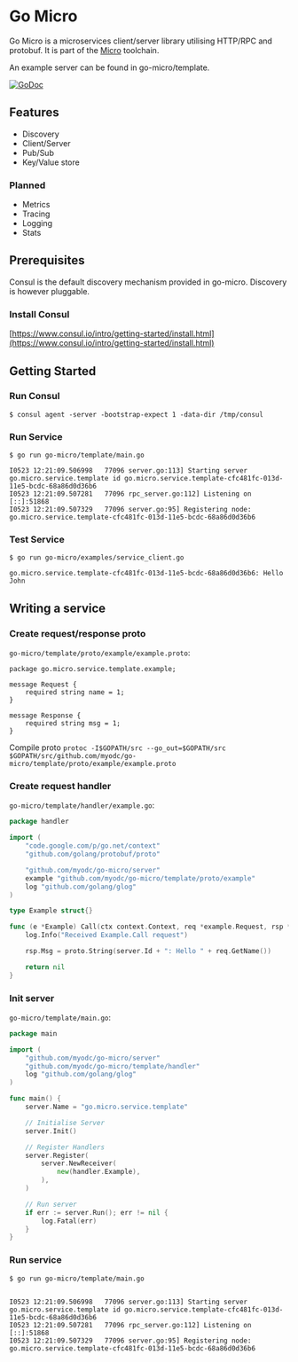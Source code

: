 # Go Micro

Go Micro is a microservices client/server library utilising HTTP/RPC and protobuf. It is part of the [Micro](https://github.com/myodc/micro) toolchain.

An example server can be found in go-micro/template.

[![GoDoc](http://img.shields.io/badge/go-documentation-brightgreen.svg?style=flat-square)](https://godoc.org/github.com/myodc/go-micro)

## Features
- Discovery
- Client/Server
- Pub/Sub
- Key/Value store

### Planned
- Metrics
- Tracing
- Logging
- Stats

## Prerequisites

Consul is the default discovery mechanism provided in go-micro. Discovery is however pluggable.

### Install Consul
[https://www.consul.io/intro/getting-started/install.html](https://www.consul.io/intro/getting-started/install.html)

## Getting Started

### Run Consul
```
$ consul agent -server -bootstrap-expect 1 -data-dir /tmp/consul
```

### Run Service
```
$ go run go-micro/template/main.go

I0523 12:21:09.506998   77096 server.go:113] Starting server go.micro.service.template id go.micro.service.template-cfc481fc-013d-11e5-bcdc-68a86d0d36b6
I0523 12:21:09.507281   77096 rpc_server.go:112] Listening on [::]:51868
I0523 12:21:09.507329   77096 server.go:95] Registering node: go.micro.service.template-cfc481fc-013d-11e5-bcdc-68a86d0d36b6
```

### Test Service
```
$ go run go-micro/examples/service_client.go

go.micro.service.template-cfc481fc-013d-11e5-bcdc-68a86d0d36b6: Hello John
```

## Writing a service

### Create request/response proto
`go-micro/template/proto/example/example.proto`:

```
package go.micro.service.template.example;

message Request {
	required string name = 1;
}

message Response {
	required string msg = 1;
}
```

Compile proto `protoc -I$GOPATH/src --go_out=$GOPATH/src $GOPATH/src/github.com/myodc/go-micro/template/proto/example/example.proto`

### Create request handler
`go-micro/template/handler/example.go`:

```go
package handler

import (
	"code.google.com/p/go.net/context"
	"github.com/golang/protobuf/proto"

	"github.com/myodc/go-micro/server"
	example "github.com/myodc/go-micro/template/proto/example"
	log "github.com/golang/glog"
)

type Example struct{}

func (e *Example) Call(ctx context.Context, req *example.Request, rsp *example.Response) error {
	log.Info("Received Example.Call request")

	rsp.Msg = proto.String(server.Id + ": Hello " + req.GetName())

	return nil
}
```

### Init server
`go-micro/template/main.go`:

```go
package main

import (
	"github.com/myodc/go-micro/server"
	"github.com/myodc/go-micro/template/handler"
	log "github.com/golang/glog"
)

func main() {
	server.Name = "go.micro.service.template"

	// Initialise Server
	server.Init()

	// Register Handlers
	server.Register(
		server.NewReceiver(
			new(handler.Example),
		),
	)

	// Run server
	if err := server.Run(); err != nil {
		log.Fatal(err)
	}
}
```

### Run service
```
$ go run go-micro/template/main.go


I0523 12:21:09.506998   77096 server.go:113] Starting server go.micro.service.template id go.micro.service.template-cfc481fc-013d-11e5-bcdc-68a86d0d36b6
I0523 12:21:09.507281   77096 rpc_server.go:112] Listening on [::]:51868
I0523 12:21:09.507329   77096 server.go:95] Registering node: go.micro.service.template-cfc481fc-013d-11e5-bcdc-68a86d0d36b6
```

